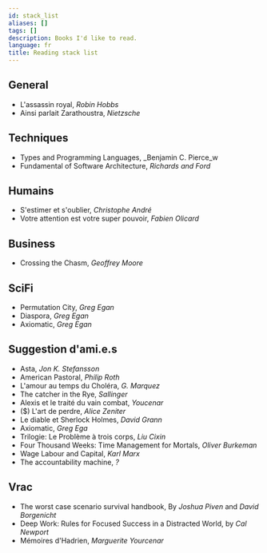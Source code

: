 ```yaml
---
id: stack_list
aliases: []
tags: []
description: Books I'd like to read.
language: fr
title: Reading stack list
---
```

## General

- L'assassin royal, _Robin Hobbs_
- Ainsi parlait Zarathoustra, _Nietzsche_

## Techniques

- Types and Programming Languages, _Benjamin C. Pierce_w
- Fundamental of Software Architecture, _Richards and Ford_
## Humains

- S'estimer et s'oublier, _Christophe André_
- Votre attention est votre super pouvoir, _Fabien Olicard_

## Business

- Crossing the Chasm, _Geoffrey Moore_

## SciFi

- Permutation City, _Greg Egan_
- Diaspora, _Greg Egan_
- Axiomatic, _Greg Egan_

## Suggestion d'ami.e.s

- Asta, _Jon K. Stefansson_
- American Pastoral, _Philip Roth_
- L'amour au temps du Choléra, _G. Marquez_
- The catcher in the Rye, _Sallinger_
- Alexis et le traité du vain combat, _Youcenar_
- ($) L'art de perdre, _Alice Zeniter_
- Le diable et Sherlock Holmes, _David Grann_
- Axiomatic, _Greg Ega_
- Trilogie: Le Problème à trois corps, _Liu Cixin_
- Four Thousand Weeks: Time Management for Mortals, _Oliver Burkeman_
- Wage Labour and Capital, _Karl Marx_
- The accountability machine, _?_
## Vrac

- The worst case scenario survival handbook, By _Joshua Piven_ and _David Borgenicht_
- Deep Work: Rules for Focused Success in a Distracted World, by _Cal Newport_
- Mémoires d'Hadrien, _Marguerite Yourcenar_
